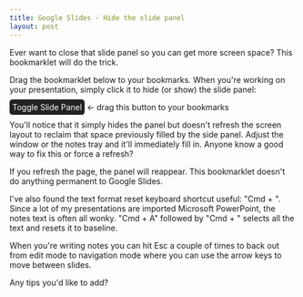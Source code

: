 ```yaml
---
title: Google Slides - Hide the slide panel
layout: post
---
```


Ever want to close that slide panel so you can get more screen space?  This
bookmarklet will do the trick.

Drag the bookmarklet below to your bookmarks. When you're working on your
presentation, simply click it to hide (or show) the slide panel:

<a style="text-decoration:none; background: #222222; color: white; border-radius: 5px; padding: 5px"
   href="javascript:(function (){var e=document.getElementById('filmstrip');e.style.display=(e.style.display=='')?'none':'';})();void(0)"
   onclick="void(0)">Toggle Slide Panel</a> ←  drag this button to your bookmarks

You'll notice that it simply hides the panel but doesn't refresh the screen
layout to reclaim that space previously filled by the side panel.  Adjust the
window or the notes tray and it'll immediately fill in.  Anyone know a good
way to fix this or force a refresh?

If you refresh the page, the panel will reappear.  This bookmarklet doesn't do
anything permanent to Google Slides.

I've also found the text format reset keyboard shortcut useful: "Cmd + \".
Since a lot of my presentations are imported Microsoft PowerPoint, the notes
text is often all wonky. "Cmd + A" followed by "Cmd + \" selects all the text
and resets it to baseline.

When you're writing notes you can hit Esc a couple of times to back out from
edit mode to navigation mode where you can use the arrow keys to move between
slides.

Any tips you'd like to add?
